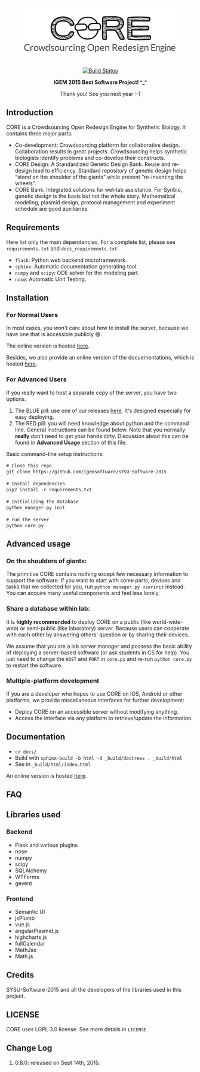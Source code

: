 <p align="center"><img src="https://raw.githubusercontent.com/igemsoftware/SYSU-Software-2015/master/server/static/img/common/logo.png"></p>

<p align="center">
  <a href="https://travis-ci.org/igemsoftware/SYSU-Software-2015.svg?branch=master"><img src="https://travis-ci.org/igemsoftware/SYSU-Software-2015.svg?branch=master" alt="Build Status"></a>
</p>
<p align="center"><strong>iGEM 2015 Best Software Project! ^_^</strong></p>
<p align="center">Thank you! See you next year :-)</p>

## Introduction

CORE is a Crowdsourcing Open Redesign Engine for Synthetic Biology. It contains three major parts:

  - Co-development: Crowdsourcing platform for collaborative design. Collaboration results in great projects. Crowdsourcing helps synthetic biologists identify problems and co-develop their constructs.
  - CORE Design: A Standardized Genetic Design Bank. Reuse and re-design lead to efficiency. Standard repository of genetic design helps “stand on the shoulder of the giants” while prevent “re-inventing the wheels”.
  - CORE Bank: Integrated solutions for wet-lab assistance. For Synbio, genetic design is the basis but not the whole story. Mathematical modeling, plasmid design, protocol management and experiment schedule are good auxiliaries.

## Requirements

Here list only the main dependencies. For a complete list, please see `requirements.txt` and `docs_requirements.txt`.

* `flask`: Python web backend microframework.
* `sphinx`: Automatic documentation generating tool.
* `numpy` and `scipy`: ODE solver for the modeling part.
* `nose`: Automatic Unit Testing.

## Installation

### For Normal Users
In most cases, you *won't* care about how to install the server, because we have one that is accessible publicly :smile:.

The online version is hosted [here](http://core.sysusoftware.info).

Besides, we also provide an online version of the docuementations, which is hosted [here](http://coredocs.sysusoftware.info).

### For Advanced Users
If you really want to host a separate copy of the server, you have two options.

1. The BLUE pill: use one of our releases [here](https://github.com/igemsoftware/SYSU-Software-2015/releases). It's designed especially for easy deploying.
2. The RED pill: you will need knowledge about python and the command line. General instructions can be found below. Note that you normally **really** don't need to get your hands dirty. Discussion about this can be found in **Advanced Usage** section of this file.

Basic command-line setup instructions:
```
# Clone this repo
git clone https://github.com/igemsoftware/SYSU-Software-2015

# Install dependencies
pip2 install -r requirements.txt

# Initializing the database
python manager.py init

# run the server
python core.py
```

## Advanced usage

### On the shoulders of giants:
The primitive CORE contains nothing except few necessary information to support the software. If you want to start with some parts, devices and tasks that we collected for you, run `python manager.py userinit` instead. You can acquire many useful components and feel less lonely.

### Share a database within lab:
It is **highly recommended** to deploy CORE on a public (like world-wide-web) or semi-public (like laboratory) server. Because users can cooperate with each other by answering others' question or by sharing their devices.

We assume that you are a lab server manager and possess the basic ability of deploying a server-based software (or ask students in CS for help). You just need to change the `HOST` and `PORT` in `core.py` and re-run `python core.py` to restart the software.

### Multiple-platform development
If you are a developer who hopes to use CORE on IOS, Android or other platforms, we provide miscellaneous interfaces for further development:

- Deploy CORE on an accessible server without modifying anything.
- Access the interface via any platform to retrieve/update the information.

## Documentation

- `cd docs/`
- Build with `sphinx-build -b html -d _build/doctrees . _build/html`
- See in `_build/html/index.html`

An online version is hosted [here](http://coredocs.sysusoftware.info).

## FAQ

## Libraries used
### Backend
* Flask and various plugins
* nose
* numpy
* scipy
* SQLAlchemy
* WTForms
* gevent

### Frontend
* Semantic UI
* jsPlumb
* vue.js
* angularPlasmid.js
* highcharts.js
* fullCalendar
* MathJax
* Math.js


## Credits

SYSU-Software-2015 and all the developers of the libraries used in this project.

## LICENSE

CORE uses LGPL 3.0 license. See more details in `LICENSE`.

## Change Log
1. 0.8.0: released on Sept 14th, 2015.

